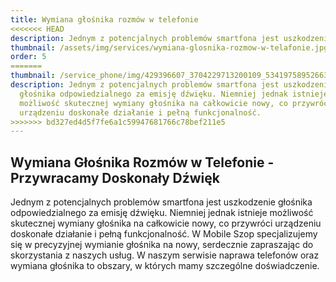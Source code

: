 ```yaml
---
title: Wymiana głośnika rozmów w telefonie
<<<<<<< HEAD
description: Jednym z potencjalnych problemów smartfona jest uszkodzenie głośnika odpowiedzialnego za emisję dźwięku. Niemniej jednak istnieje możliwość skutecznej wymiany głośnika na całkowicie nowy, co przywróci urządzeniu doskonałe działanie i pełną funkcjonalność. 
thumbnail: /assets/img/services/wymiana-glosnika-rozmow-w-telafonie.jpg
order: 5
=======
thumbnail: /service_phone/img/429396607_3704229713200109_5341975895266302143_n.jpg
description: Jednym z potencjalnych problemów smartfona jest uszkodzenie
  głośnika odpowiedzialnego za emisję dźwięku. Niemniej jednak istnieje
  możliwość skutecznej wymiany głośnika na całkowicie nowy, co przywróci
  urządzeniu doskonałe działanie i pełną funkcjonalność.
>>>>>>> bd327ed4d5f7fe6a1c59947681766c78bef211e5
---
```


## Wymiana Głośnika Rozmów w Telefonie - Przywracamy Doskonały Dźwięk

Jednym z potencjalnych problemów smartfona jest uszkodzenie głośnika odpowiedzialnego za emisję dźwięku. Niemniej jednak istnieje możliwość skutecznej wymiany głośnika na całkowicie nowy, co przywróci urządzeniu doskonałe działanie i pełną funkcjonalność. W Mobile Szop specjalizujemy się w precyzyjnej wymianie głośnika na nowy, serdecznie zapraszając do skorzystania z naszych usług. W naszym serwisie naprawa telefonów oraz wymiana głośnika to obszary, w których mamy szczególne doświadczenie.